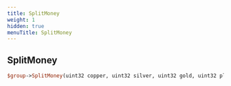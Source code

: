 ```yaml
---
title: SplitMoney
weight: 1
hidden: true
menuTitle: SplitMoney
---
```

## SplitMoney
```perl
$group->SplitMoney(uint32 copper, uint32 silver, uint32 gold, uint32 platinum)
```